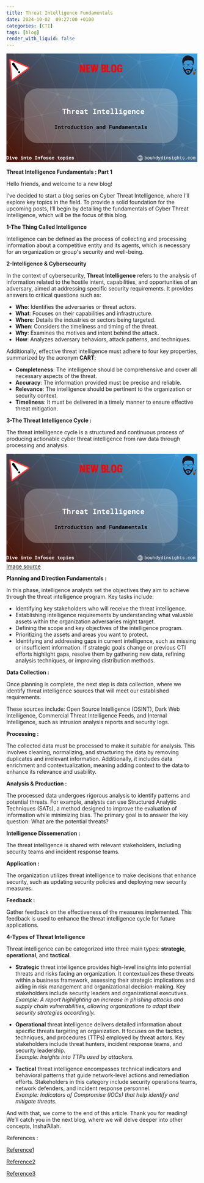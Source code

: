 ```yaml
---
title: Threat Intelligence Fundamentals 
date: 2024-10-02  09:27:00 +0100
categories: [CTI]
tags: [blog]
render_with_liquid: false
---
```


![Desktop View](/media/CTI1.png)

**Threat Intelligence Fundamentals :  Part 1**

Hello friends, and welcome to a new blog!

I’ve decided to start a blog series on Cyber Threat Intelligence, where I’ll explore key topics in the field. To provide a solid foundation for the upcoming posts, I’ll begin by detailing the fundamentals of Cyber Threat Intelligence, which will be the focus of this blog.

**1-The Thing Called Intelligence**

Intelligence can be defined as the process of collecting and processing information about a competitive entity and its agents, which is necessary for an organization or group's security and well-being.

**2-Intelligence & Cybersecurity**

In the context of cybersecurity, **Threat Intelligence** refers to the analysis of information related to the hostile intent, capabilities, and opportunities of an adversary, aimed at addressing specific security requirements. It provides answers to critical questions such as:

- **Who**:  Identifies the adversaries or threat actors.
- **What**: Focuses on their capabilities and infrastructure.
- **Where**: Details the industries or sectors being targeted.
- **When**: Considers the timeliness and timing of the threat.
- **Why**: Examines the motives and intent behind the attack.
- **How**: Analyzes adversary behaviors, attack patterns, and techniques.

Additionally, effective threat intelligence must adhere to four key properties, summarized by the acronym **CART**:

- **Completeness**: The intelligence should be comprehensive and cover all necessary aspects of the threat.
- **Accuracy**: The information provided must be precise and reliable.
- **Relevance**: The intelligence should be pertinent to the organization or security context.
- **Timeliness**: It must be delivered in a timely manner to ensure effective threat mitigation.



**3-The Threat Intelligence Cycle :**

The threat intelligence cycle is a structured and continuous process of producing actionable cyber threat intelligence from raw data through processing and analysis.



![Desktop View](/media/CTI2.png)
    [Image source](https://threat.media/definition/what-is-the-threat-intelligence-lifecycle/)

**Planning and Direction Fundamentals :**

In this phase, intelligence analysts set the objectives they aim to achieve through the threat intelligence program. Key tasks include:

- Identifying key stakeholders who will receive the threat intelligence.
- Establishing intelligence requirements by understanding what valuable assets within the organization adversaries might target.
- Defining the scope and key objectives of the intelligence program.
- Prioritizing the assets and areas you want to protect.
- Identifying and addressing gaps in current intelligence, such as missing or insufficient information. If strategic goals change or previous CTI efforts highlight gaps, resolve them by gathering new data, refining analysis techniques, or improving distribution methods.


**Data Collection :**

Once planning is complete, the next step is data collection, where we identify threat intelligence sources that will meet our established requirements.

These sources include: Open Source Intelligence (OSINT), Dark Web Intelligence, Commercial Threat Intelligence Feeds, and Internal Intelligence, such as intrusion analysis reports and security logs.

**Processing :**

The collected data must be processed to make it suitable for analysis. This involves cleaning, normalizing, and structuring the data by removing duplicates and irrelevant information. Additionally, it includes data enrichment and contextualization, meaning adding context to the data to enhance its relevance and usability.

**Analysis & Production :**

The processed data undergoes rigorous analysis to identify patterns and potential threats. For example, analysts can use Structured Analytic Techniques (SATs), a method designed to improve the evaluation of information while minimizing bias. The primary goal is to answer the key question: What are the potential threats?

**Intelligence Dissemenation :**

The threat intelligence is shared with relevant stakeholders, including security teams and incident response teams.


**Application :**

The organization utilizes threat intelligence to make decisions that enhance security, such as updating security policies and deploying new security measures.

**Feedback :** 

Gather feedback on the effectiveness of the measures implemented. This feedback is used to enhance the threat intelligence cycle for future applications.


**4-Types of Threat Intelligence**

Threat intelligence can be categorized into three main types: **strategic**, **operational**, and **tactical**.

* **Strategic** threat intelligence provides high-level insights into potential threats and risks facing an organization. It contextualizes these threats within a business framework, assessing their strategic implications and aiding in risk management and organizational decision-making. Key stakeholders include security leaders and organizational executives.  
*Example:* *A report highlighting an increase in phishing attacks and supply chain vulnerabilities, allowing organizations to adapt their security strategies accordingly.*

* **Operational** threat intelligence delivers detailed information about specific threats targeting an organization. It focuses on the tactics, techniques, and procedures (TTPs) employed by threat actors. Key stakeholders include threat hunters, incident response teams, and security leadership.  
*Example:* *Insights into TTPs used by attackers.*

* **Tactical** threat intelligence encompasses technical indicators and behavioral patterns that guide network-level actions and remediation efforts. Stakeholders in this category include security operations teams, network defenders, and incident response personnel.  
*Example:* *Indicators of Compromise (IOCs) that help identify and mitigate threats.*




And with that, we come to the end of this article. Thank you for reading! We’ll catch you in the next blog, where we will delve deeper into other concepts, Insha’Allah.


References : 

[Reference1](https://kravensecurity.com/the-threat-intelligence-lifecycle/#:~:text=It%20can%20be%20used%20as,Analysis%2C%20Dissemination%2C%20and%20Feedback.)

[Reference2](https://www.dragos.com/wp-content/uploads/Industrial-Control-Threat-Intelligence-Whitepaper.pdf)

[Reference3](https://medium.com/katies-five-cents/a-cyber-threat-intelligence-self-study-plan-part-1-968b5a8daf9a)

